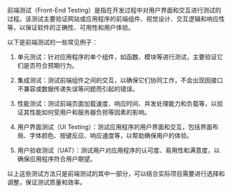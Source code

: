 

前端测试（Front-End Testing）是指在开发过程中对用户界面和交互进行测试的过程。该测试主要验证网站或应用程序的前端组件、视觉设计、交互逻辑和响应性等，以保证软件的正确性、可用性和用户体验。

以下是前端测试的一些常见例子：

1. 单元测试：针对应用程序的单个组件，如函数、模块等进行测试，主要验证它们是否符合预期行为。

2. 集成测试：测试前端组件之间的交互，以确保它们协同工作，不会出现因接口不兼容或数据传递失误等问题而引起的错误。

3. 性能测试：测试前端页面加载速度、响应时间、并发处理能力和负载等，以验证其性能如何受用户和服务器负担等因素的影响。

4. 用户界面测试（UI Testing）：测试应用程序的用户界面和交互，包括界面布局、字体颜色、按键反应、响应速度等，以帮助确保用户的体验。

5. 用户验收测试（UAT）：测试用户对应用程序的认可度、易用性和满意度，以确保应用程序符合用户期望。

以上这些测试方法只是前端测试的其中一部分，可以结合实际项目需要进行选择和调整，保证测试质量和效率。
